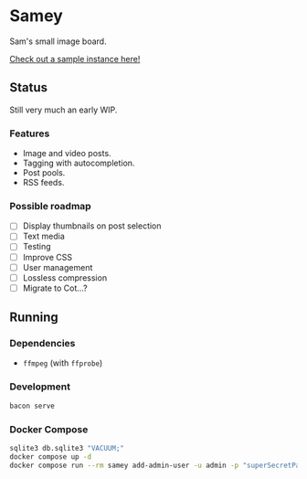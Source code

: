 # Samey

Sam's small image board.

[Check out a sample instance here!](https://samey.badmanners.xyz/)

## Status

Still very much an early WIP.

### Features

- Image and video posts.
- Tagging with autocompletion.
- Post pools.
- RSS feeds.

### Possible roadmap

- [ ] Display thumbnails on post selection
- [ ] Text media
- [ ] Testing
- [ ] Improve CSS
- [ ] User management
- [ ] Lossless compression
- [ ] Migrate to Cot...?

## Running

### Dependencies

- `ffmpeg` (with `ffprobe`)

### Development

```bash
bacon serve
```

### Docker Compose

```bash
sqlite3 db.sqlite3 "VACUUM;"
docker compose up -d
docker compose run --rm samey add-admin-user -u admin -p "superSecretPassword"
```
